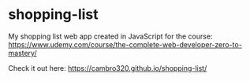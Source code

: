 # shopping-list
My shopping list web app created in JavaScript for the course: https://www.udemy.com/course/the-complete-web-developer-zero-to-mastery/

Check it out here: https://cambro320.github.io/shopping-list/
